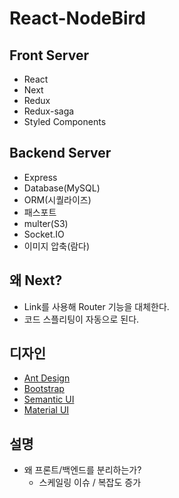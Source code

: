 # React-NodeBird

## Front Server

- React
- Next
- Redux
- Redux-saga
- Styled Components

## Backend Server

- Express
- Database(MySQL)
- ORM(시퀄라이즈)
- 패스포트
- multer(S3)
- Socket.IO
- 이미지 압축(람다)

## 왜 Next?

- Link를 사용해 Router 기능을 대체한다.
- 코드 스플리팅이 자동으로 된다.

## 디자인

- [Ant Design](https://ant.design/)
- [Bootstrap](https://react-bootstrap.github.io/getting-started/introduction/)
- [Semantic UI](https://react.semantic-ui.com/)
- [Material UI](https://material-ui.com/)

## 설명

- 왜 프론트/백엔드를 분리하는가?
  - 스케일링 이슈 / 복잡도 증가

